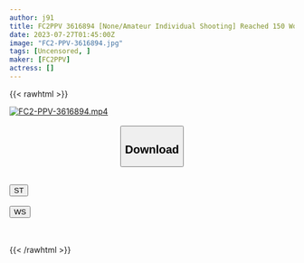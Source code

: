 ```yaml
---
author: j91
title: FC2PPV 3616894 [None/Amateur Individual Shooting] Reached 150 Works! 2 Hours To Make A Tall And Beautiful Wife With 5 C******n Climax Immediately Just By Inserting It With The Strongest Sensitivity! This Is The True Figure Of A Mother Who Has Been Released From C***d Rearing And Continued To Have Her Breasts Sucked.
date: 2023-07-27T01:45:00Z
image: "FC2-PPV-3616894.jpg"
tags: [Uncensored, ]
maker: [FC2PPV]
actress: []
---
```



{{< rawhtml >}}

<div class="video" data-videoid="mkDZaQvoL1HGzo">
    <a href="javascript:;">
        <img src="https://my.j91.asia/posts/FC2-PPV-3616894/FC2-PPV-3616894.jpg" width="WIDTH" height="HEIGHT" alt="FC2-PPV-3616894.mp4" loading="lazy">
    </a>
</div>

<script type="text/javascript" src="https://j91.asia/asset/on-demand-st.js"></script>

<br>
  <link rel="stylesheet" href="https://j91.asia/asset/bs5.css">
  
  <center>
  <button class="btn btn-primary" type="button" data-bs-toggle="collapse" data-bs-target=".multi-collapse" aria-expanded="false" aria-controls="multiCollapseExample1 multiCollapseExample2"><h2>Download</h2></button></center>
</p>
<div class="row">
  <div class="col">
    <div class="collapse multi-collapse" id="multiCollapseExample1">
      <div class="card card-body">
	      	      <br>
<div class="buttons">  
<a href="https://streamtape.to/v/mkDZaQvoL1HGzo"><button class="btn-hover color-3"><i class="fa fa-download"></i> ST</button></a></div>
    </div>
  </div>
</div>
  <div class="col">
    <div class="collapse multi-collapse" id="multiCollapseExample2">
      <div class="card card-body">
	      <br>
<div class="buttons">
    <a href="https://wolfstream.tv/p82ffudgp8v7.html"><button class="btn-hover color-9"><i class="fa fa-download"></i> WS</button></a></div>
<br><br>
      </div>
    </div>
  </div>
</div>

{{< /rawhtml >}}